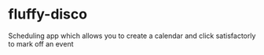 # fluffy-disco
Scheduling app which allows you to create a calendar and click satisfactorly to mark off an event
